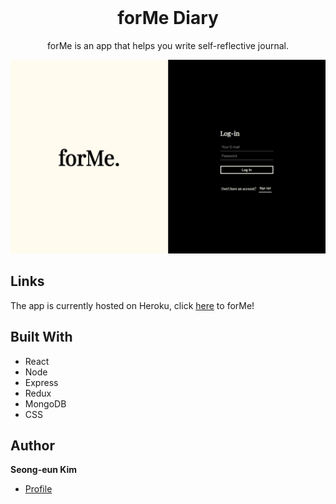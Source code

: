 <br />
<h1 align="center" >forMe Diary</h1>
<p align="center">forMe is an app that helps you write self-reflective journal.</p>

![Screenshot](https://raw.githubusercontent.com/seongeunkimmy/Meme-diary/master/images/forMe.png)


## Links

The app is currently hosted on Heroku, click [here](https://vast-dusk-72231.herokuapp.com/) to forMe!

<!-- ## About The Project

![forme-img1](https://raw.githubusercontent.com/seongeunkimmy/Meme-diary/master/images/forMe1.png) | ![forme-img2](https://raw.githubusercontent.com/seongeunkimmy/Meme-diary/master/images/forMe2.png) -->

## Built With

- React
- Node
- Express
- Redux
- MongoDB
- CSS




## Author

**Seong-eun Kim**

- [Profile](https://github.com/seongeunkimmy "Seong-eun Kim")

